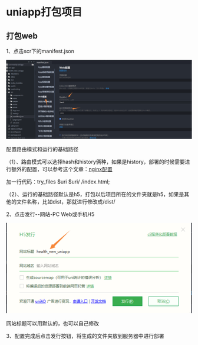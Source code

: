 # uniapp打包项目

## 打包web

1、点击scr下的manifest.json

![Image text](../.vuepress/public/uniapp/07/01.png)

配置路由模式和运行的基础路径

（1）、路由模式可以选择hash和history俩种，如果是history，部署的时候需要进行额外的配置，可以参考这个文章：[nginx配置](https://zhaobao1830.github.io/zhaobao1830-notes/java/nginx/01.html#%E6%96%87%E4%BB%B6%E9%85%8D%E7%BD%AE)

加一行代码：try_files $uri $uri/ /index.html;

（2）、运行的基础路径默认是h5，打包以后项目所在的文件夹就是h5，如果是其他的文件名称，比如dist，那就进行修改成/dist/

2、点击发行--网站-PC Web或手机H5

![Image text](../.vuepress/public/uniapp/07/02.png)

网站标题可以用默认的，也可以自己修改

3、配置完成后点击发行按钮，将生成的文件夹放到服务器中进行部署
